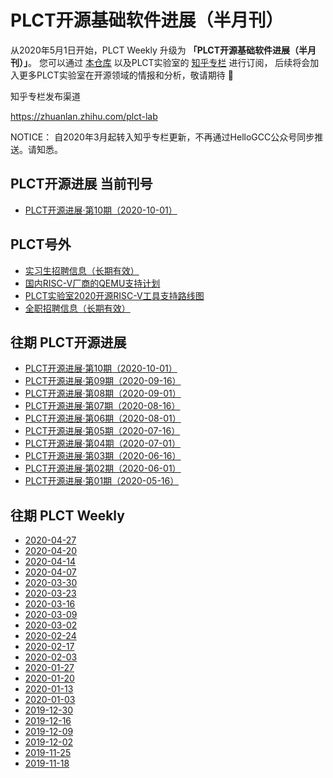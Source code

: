 # PLCT开源基础软件进展（半月刊）

从2020年5月1日开始，PLCT Weekly 升级为 **「PLCT开源基础软件进展（半月刊）」**。
您可以通过 [本仓库](https://github.com/isrc-cas/plct-weekly)
以及PLCT实验室的 [知乎专栏](https://zhuanlan.zhihu.com/plct-lab) 进行订阅，
后续将会加入更多PLCT实验室在开源领域的情报和分析，敬请期待 🎉

知乎专栏发布渠道

https://zhuanlan.zhihu.com/plct-lab

NOTICE：
自2020年3月起转入知乎专栏更新，不再通过HelloGCC公众号同步推送。请知悉。

## PLCT开源进展 当前刊号

- [PLCT开源进展·第10期（2020-10-01）](2020-10-01.md)

## PLCT号外
- [实习生招聘信息（长期有效）](interns.md)
- [国内RISC-V厂商的QEMU支持计划](PLCT-QEMU-Support-Project-for-Domestic-RV-Vendors.md)
- [PLCT实验室2020开源RISC-V工具支持路线图](RISCV-Roadmap-2020.md)
- [全职招聘信息（长期有效）](Jobs.md)

## 往期 PLCT开源进展

- [PLCT开源进展·第10期（2020-10-01）](2020-10-01.md)
- [PLCT开源进展·第09期（2020-09-16）](2020-09-16.md)
- [PLCT开源进展·第08期（2020-09-01）](2020-09-01.md)
- [PLCT开源进展·第07期（2020-08-16）](2020-08-16.md)
- [PLCT开源进展·第06期（2020-08-01）](2020-08-01.md)
- [PLCT开源进展·第05期（2020-07-16）](2020-07-16.md)
- [PLCT开源进展·第04期（2020-07-01）](2020-07-01.md)
- [PLCT开源进展·第03期（2020-06-16）](2020-06-16.md)
- [PLCT开源进展·第02期（2020-06-01）](2020-06-01.md)
- [PLCT开源进展·第01期（2020-05-16）](2020-05-16.md)

## 往期 PLCT Weekly

- [2020-04-27](2020-04-27.md)
- [2020-04-20](2020-04-20.md)
- [2020-04-14](2020-04-14.md)
- [2020-04-07](2020-04-07.md)
- [2020-03-30](2020-03-30.md)
- [2020-03-23](2020-03-23.md)
- [2020-03-16](2020-03-16.md)
- [2020-03-09](2020-03-09.md)
- [2020-03-02](2020-03-02.md)
- [2020-02-24](2020-02-24.md)
- [2020-02-17](2020-02-17.md)
- [2020-02-03](2020-02-03.md)
- [2020-01-27](2020-01-27.md)
- [2020-01-20](2020-01-20.md)
- [2020-01-13](2020-01-13.md)
- [2020-01-03](2020-01-03.md)
- [2019-12-30](2019-12-30.md)
- [2019-12-16](2019-12-16.md)
- [2019-12-09](2019-12-09.md)
- [2019-12-02](2019-12-02.md)
- [2019-11-25](2019-11-25.md)
- [2019-11-18](2019-11-18.md)
